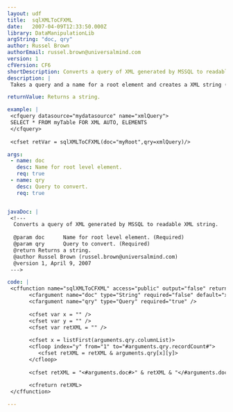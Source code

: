 ```yaml
---
layout: udf
title:  sqlXMLToCFXML
date:   2007-04-09T12:33:50.000Z
library: DataManipulationLib
argString: "doc, qry"
author: Russel Brown
authorEmail: russel.brown@universalmind.com
version: 1
cfVersion: CF6
shortDescription: Converts a query of XML generated by MSSQL to readable XML string.
description: |
 Takes a query and a name for a root element and creates a XML string (not xmlObject) that can then be used within ColdFusion.  This is conversion only for MSSQL generated XML.

returnValue: Returns a string.

example: |
 <cfquery datasource="mydatasource" name="xmlQuery">
 SELECT * FROM myTable FOR XML AUTO, ELEMENTS
 </cfquery>
 
 <cfset retVar = sqlXMLToCFXML(doc="myRoot",qry=xmlQuery)/>

args:
 - name: doc
   desc: Name for root level element.
   req: true
 - name: qry
   desc: Query to convert.
   req: true


javaDoc: |
 <!---
  Converts a query of XML generated by MSSQL to readable XML string.
  
  @param doc      Name for root level element. (Required)
  @param qry      Query to convert. (Required)
  @return Returns a string. 
  @author Russel Brown (russel.brown@universalmind.com) 
  @version 1, April 9, 2007 
 --->

code: |
 <cffunction name="sqlXMLToCFXML" access="public" output="false" returntype="Any" hint="This function will take a multiple row query result and turn it into a CF XML var.">
       <cfargument name="doc" type="String" required="false" default="xml" />
       <cfargument name="qry" type="Query" required="true" />
 
       <cfset var x = "" />
       <cfset var y = "" />
       <cfset var retXML = "" />
 
       <cfset x = listFirst(arguments.qry.columnList)>
       <cfloop index="y" from="1" to="#arguments.qry.recordCount#">
          <cfset retXML = retXML & arguments.qry[x][y]>
       </cfloop>
 
       <cfset retXML = "<#arguments.doc#>" & retXML & "</#arguments.doc#>">
 
       <cfreturn retXML>
 </cffunction>

---
```



